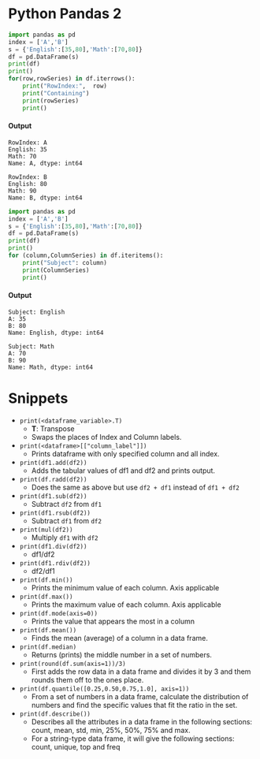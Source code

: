 # Python Pandas 2

```py
import pandas as pd 
index = ['A','B']
s = {'English':[35,80],'Math':[70,80]}
df = pd.DataFrame(s)
print(df)
print()
for(row,rowSeries) in df.iterrows():
    print("RowIndex:",  row)
    print("Containing")
    print(rowSeries)
    print()
```

#### Output 
```
RowIndex: A
English: 35
Math: 70
Name: A, dtype: int64

RowIndex: B
English: 80
Math: 90
Name: B, dtype: int64
```

```py
import pandas as pd 
index = ['A','B']
s = {'English':[35,80],'Math':[70,80]}
df = pd.DataFrame(s)
print(df)
print()
for (column,ColumnSeries) in df.iteritems(): 
    print("Subject": column)
    print(ColumnSeries)
    print()
```

#### Output 
```
Subject: English 
A: 35 
B: 80 
Name: English, dtype: int64 

Subject: Math
A: 70
B: 90 
Name: Math, dtype: int64
```

# Snippets
- `print(<dataframe_variable>.T)`
    - **T**: Transpose 
    - Swaps the places of Index and Column labels. 
- `print(<dataframe>[["column_label"]])`
    - Prints dataframe with only specified column and all index. 
- `print(df1.add(df2))`
    - Adds the tabular values of df1 and df2 and prints output. 
- `print(df.radd(df2))`
    - Does the same as above but use `df2 + df1` instead of `df1 + df2` 
- `print(df1.sub(df2))`
    - Subtract `df2` from `df1`
- `print(df1.rsub(df2))`
    - Subtract `df1` from `df2`
- `print(mul(df2))`
    - Multiply `df1` with `df2`
- `print(df1.div(df2))`
    - $\text{df}1 / \text{df}2$
- `print(df1.rdiv(df2))`
    - $\text{df}2 / \text{df}1$
- `print(df.min())`
    - Prints the minimum value of each column. Axis applicable
- `print(df.max())`
    - Prints the maximum value of each column. Axis applicable
- `print(df.mode(axis=0))`
    - Prints the value that appears the most in a column 
- `print(df.mean())`
    - Finds the mean (average) of a column in a data frame.
- `print(df.median)`
    - Returns (prints) the middle number in a set of numbers.
- `print(round(df.sum(axis=1))/3)`
    - First adds the row data in a data frame and divides it by 3 and them rounds them off to the ones place. 
- `print(df.quantile([0.25,0.50,0.75,1.0], axis=1))`
    - From a set of numbers in a data frame, calculate the distribution of numbers and find the specific values that fit the ratio in the set. 
- `print(df.describe())`
    - Describes all the attributes in a data frame in the following sections: count, mean, std, min, 25%, 50%, 75% and max. 
    - For a string-type data frame, it will give the following sections: count, unique, top and freq